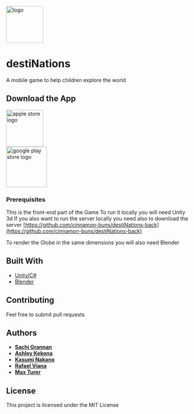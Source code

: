 <img src="https://github.com/cinnamon-buns/destiNations-front/blob/master/destinationslogo.png" alt="logo" width="100" />

# destiNations
  
A mobile game to help children explore the world   
  
## Download the App
[<img src="https://i2.wp.com/listgo.wiloke.com/wp-content/uploads/2017/09/itunes-app-store-logo.png" alt="apple store logo" width="100" /> ](https://apps.apple.com/us/app/destinations-plane/id1502271111)  
[<img src="https://play.google.com/intl/en_us/badges/images/generic/en_badge_web_generic.png" alt="google play store logo" width="110" /> ](https://play.google.com/store/apps/details?id=com.CinnamonBuns.destiNations)  

### Prerequisites

This is the front-end part of the Game
To run it locally you will need Unity 3d
If you also want to run the server locally you need also to download the server
[https://github.com/cinnamon-buns/destiNations-back](https://github.com/cinnamon-buns/destiNations-back)

To render the Globe in the same dimensions you will also need Blender  

## Built With

* [Unity/C#](https://unity.com/)
* [Blender](https://www.blender.org/)

## Contributing

Feel free to submit pull requests

## Authors
* **[Sachi Grannan](https://github.com/sachix1001)** 
* **[Ashley Kekona](https://github.com/akekona8)** 
* **[Kasumi Nakano]( https://github.com/Kasumy1215)** 
* **[Rafael Viana]( https://github.com/vianarafael)** 
* **[Max Turer](https://github.com/caxwel)** 
 
## License

This project is licensed under the MIT License 



